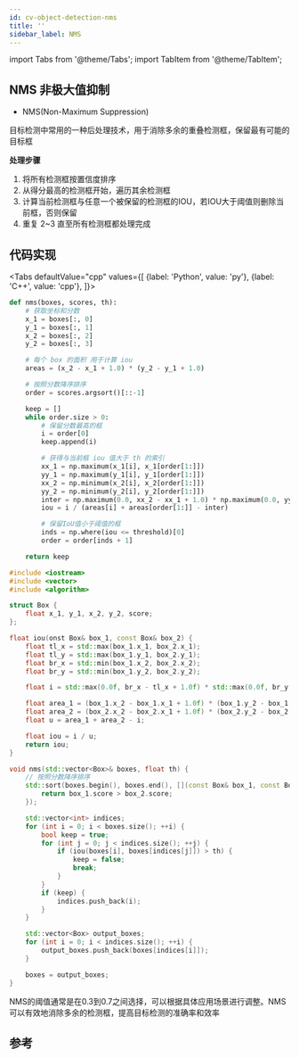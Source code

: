 ```yaml
---
id: cv-object-detection-nms
title: ''
sidebar_label: NMS
---
```


import Tabs from '@theme/Tabs';
import TabItem from '@theme/TabItem';

## NMS 非极大值抑制
- NMS(Non-Maximum Suppression)

目标检测中常用的一种后处理技术，用于消除多余的重叠检测框，保留最有可能的目标框

**处理步骤**
1. 将所有检测框按置信度排序
2. 从得分最高的检测框开始，遍历其余检测框
3. 计算当前检测框与任意一个被保留的检测框的IOU，若IOU大于阈值则删除当前框，否则保留
4. 重复 2~3 直至所有检测框都处理完成

## 代码实现

<Tabs
defaultValue="cpp"
values={[
    {label: 'Python', value: 'py'},
    {label: 'C++', value: 'cpp'},
]}>
<TabItem value="py">

``` py
def nms(boxes, scores, th):
    # 获取坐标和分数
    x_1 = boxes[:, 0]
    y_1 = boxes[:, 1]
    x_2 = boxes[:, 2]
    y_2 = boxes[:, 3]

    # 每个 box 的面积 用于计算 iou
    areas = (x_2 - x_1 + 1.0) * (y_2 - y_1 + 1.0)

    # 按照分数降序排序
    order = scores.argsort()[::-1]

    keep = []
    while order.size > 0:
        # 保留分数最高的框
        i = order[0]
        keep.append(i)

        # 获得与当前框 iou 值大于 th 的索引
        xx_1 = np.maximum(x_1[i], x_1[order[1:]])
        yy_1 = np.maximum(y_1[i], y_1[order[1:]])
        xx_2 = np.minimum(x_2[i], x_2[order[1:]])
        yy_2 = np.minimum(y_2[i], y_2[order[1:]])
        inter = np.maximum(0.0, xx_2 - xx_1 + 1.0) * np.maximum(0.0, yy_2 - yy_1 + 1.0)
        iou = i / (areas[i] + areas[order[1:]] - inter)

        # 保留IoU值小于阈值的框
        inds = np.where(iou <= threshold)[0]
        order = order[inds + 1]

    return keep
```

</TabItem>
<TabItem value="cpp">

``` cpp
#include <iostream>
#include <vector>
#include <algorithm>

struct Box {
    float x_1, y_1, x_2, y_2, score;
};

float iou(onst Box& box_1, const Box& box_2) {
    float tl_x = std::max(box_1.x_1, box_2.x_1);
    float tl_y = std::max(box_1.y_1, box_2.y_1);
    float br_x = std::min(box_1.x_2, box_2.x_2);
    float br_y = std::min(box_1.y_2, box_2.y_2);

    float i = std::max(0.0f, br_x - tl_x + 1.0f) * std::max(0.0f, br_y - tl_y + 1.0f);

    float area_1 = (box_1.x_2 - box_1.x_1 + 1.0f) * (box_1.y_2 - box_1.y_1 + 1.0f);
    float area_2 = (box_2.x_2 - box_2.x_1 + 1.0f) * (box_2.y_2 - box_2.y_1 + 1.0f);
    float u = area_1 + area_2 - i;

    float iou = i / u;
    return iou;
}

void nms(std::vector<Box>& boxes, float th) {
    // 按照分数降序排序
    std::sort(boxes.begin(), boxes.end(), [](const Box& box_1, const Box& box_2) {
        return box_1.score > box_2.score;
    });

    std::vector<int> indices;
    for (int i = 0; i < boxes.size(); ++i) {
        bool keep = true;
        for (int j = 0; j < indices.size(); ++j) {
            if (iou(boxes[i], boxes[indices[j]]) > th) {
                keep = false;
                break;
            }
        }
        if (keep) {
            indices.push_back(i);
        }
    }

    std::vector<Box> output_boxes;
    for (int i = 0; i < indices.size(); ++i) {
        output_boxes.push_back(boxes[indices[i]]);
    }

    boxes = output_boxes;
}
```

</TabItem>
</Tabs>

NMS的阈值通常是在0.3到0.7之间选择，可以根据具体应用场景进行调整。NMS可以有效地消除多余的检测框，提高目标检测的准确率和效率

## 参考

